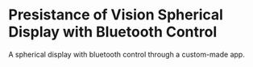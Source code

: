 # Presistance of Vision Spherical Display with Bluetooth Control
 A spherical display with bluetooth control through a custom-made app.
